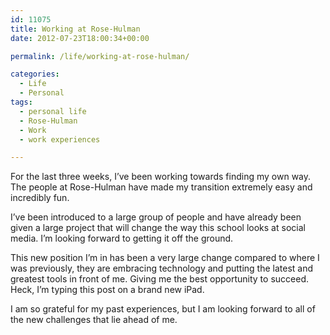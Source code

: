```yaml
---
id: 11075
title: Working at Rose-Hulman
date: 2012-07-23T18:00:34+00:00

permalink: /life/working-at-rose-hulman/

categories:
  - Life
  - Personal
tags:
  - personal life
  - Rose-Hulman
  - Work
  - work experiences

---
```

For the last three weeks, I&#8217;ve been working towards finding my own way. The people at Rose-Hulman have made my transition extremely easy and incredibly fun.

I&#8217;ve been introduced to a large group of people and have already been given a large project that will change the way this school looks at social media. I&#8217;m looking forward to getting it off the ground.

This new position I&#8217;m in has been a very large change compared to where I was previously, they are embracing technology and putting the latest and greatest tools in front of me. Giving me the best opportunity to succeed. Heck, I&#8217;m typing this post on a brand new iPad.

I am so grateful for my past experiences, but I am looking forward to all of the new challenges that lie ahead of me.
